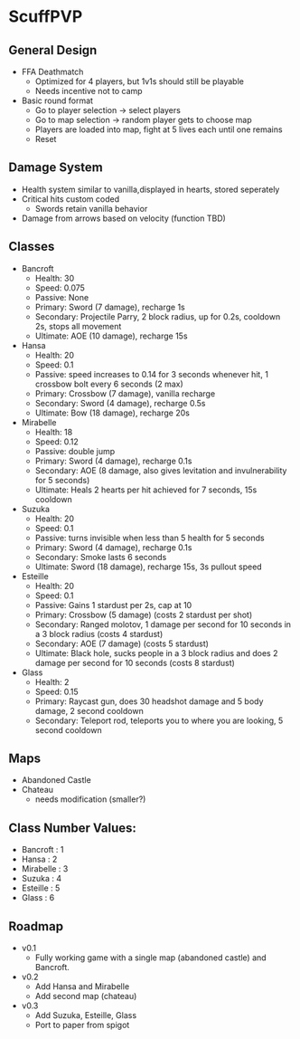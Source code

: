 # ScuffPVP
## General Design
 - FFA Deathmatch
    - Optimized for 4 players, but 1v1s should still be playable
    - Needs incentive not to camp
 - Basic round format
    - Go to player selection → select players
    - Go to map selection → random player gets to choose map
    - Players are loaded into map, fight at 5 lives each until one remains
    - Reset


## Damage System
 - Health system similar to vanilla,displayed in hearts, stored seperately
 - Critical hits custom coded
    - Swords retain vanilla behavior
 - Damage from arrows based on velocity (function TBD)

## Classes
 - Bancroft
    - Health: 30
    - Speed: 0.075
    - Passive: None
    - Primary: Sword (7 damage), recharge 1s
    - Secondary: Projectile Parry, 2 block radius, up for 0.2s, cooldown 2s, stops all movement
    - Ultimate: AOE (10 damage), recharge 15s
 - Hansa
    - Health: 20
    - Speed: 0.1
    - Passive: speed increases to 0.14 for 3 seconds whenever hit, 1 crossbow bolt every 6 seconds (2 max)
    - Primary: Crossbow (7 damage), vanilla recharge
    - Secondary: Sword (4 damage), recharge 0.5s
    - Ultimate: Bow (18 damage), recharge 20s
 - Mirabelle
    - Health: 18
    - Speed: 0.12
    - Passive: double jump
    - Primary: Sword (4 damage), recharge 0.1s
    - Secondary: AOE (8 damage, also gives levitation and invulnerability for 5 seconds)
    - Ultimate: Heals 2 hearts per hit achieved for 7 seconds, 15s cooldown
 - Suzuka
    - Health: 20
    - Speed: 0.1
    - Passive: turns invisible when less than 5 health for 5 seconds
    - Primary: Sword (4 damage), recharge 0.1s
    - Secondary: Smoke lasts 6 seconds
    - Ultimate: Sword (18 damage), recharge 15s, 3s pullout speed
 - Esteille
    - Health: 20
    - Speed: 0.1
    - Passive: Gains 1 stardust per 2s, cap at 10
    - Primary: Crossbow (5 damage) (costs 2 stardust per shot)
    - Secondary: Ranged molotov, 1 damage per second for 10 seconds in a 3 block radius (costs 4 stardust)
    - Secondary: AOE (7 damage) (costs 5 stardust)
    - Ultimate: Black hole, sucks people in a 3 block radius and does 2 damage per second for 10 seconds (costs 8 stardust)
- Glass
    - Health: 2
    - Speed: 0.15
    - Primary: Raycast gun, does 30 headshot damage and 5 body damage, 2 second cooldown
    - Secondary: Teleport rod, teleports you to where you are looking, 5 second cooldown

## Maps
 - Abandoned Castle
 - Chateau
    - needs modification (smaller?)

## Class Number Values:
- Bancroft : 1
- Hansa : 2
- Mirabelle : 3
- Suzuka : 4
- Esteille : 5
- Glass : 6

## Roadmap
- v0.1
  - Fully working game with a single map (abandoned castle) and Bancroft.
- v0.2
  - Add Hansa and Mirabelle
  - Add second map (chateau)
- v0.3
  - Add Suzuka, Esteille, Glass
  - Port to paper from spigot